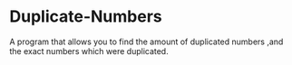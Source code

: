 # Duplicate-Numbers
A program that allows you to find the amount of duplicated numbers ,and the exact numbers which were duplicated. 
